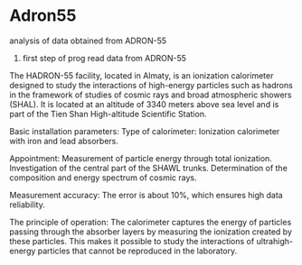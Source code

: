 # Adron55
аnalysis of data obtained from ADRON-55

1) first step of prog
   read data from ADRON-55

The HADRON-55 facility, located in Almaty, is an ionization calorimeter designed to study the interactions of high-energy particles such as hadrons in the framework of studies of cosmic rays and broad atmospheric showers (SHAL). It is located at an altitude of 3340 meters above sea level and is part of the Tien Shan High-altitude Scientific Station.

   Basic installation parameters:
Type of calorimeter: Ionization calorimeter with iron and lead absorbers.

   Appointment:
Measurement of particle energy through total ionization.
Investigation of the central part of the SHAWL trunks.
Determination of the composition and energy spectrum of cosmic rays.

Measurement accuracy: The error is about 10%, which ensures high data reliability.

   The principle of operation:
The calorimeter captures the energy of particles passing through the absorber layers by measuring the ionization created by these particles. This makes it possible to study the interactions of ultrahigh-energy particles that cannot be reproduced in the laboratory.
